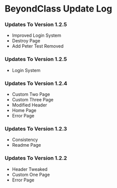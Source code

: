 # BeyondClass Update Log
### Updates To Version 1.2.5
* Improved Login System
* Destroy Page
* Add Peter Test Removed

### Updates To Version 1.2.5
* Login System

### Updates To Version 1.2.4
* Custom Two Page
* Custom Three Page
* Modified Header
* Home Page
* Error Page

### Updates To Version 1.2.3
* Consistency
* Readme Page

### Updates To Version 1.2.2

* Header Tweaked
* Custom One Page
* Error Page
